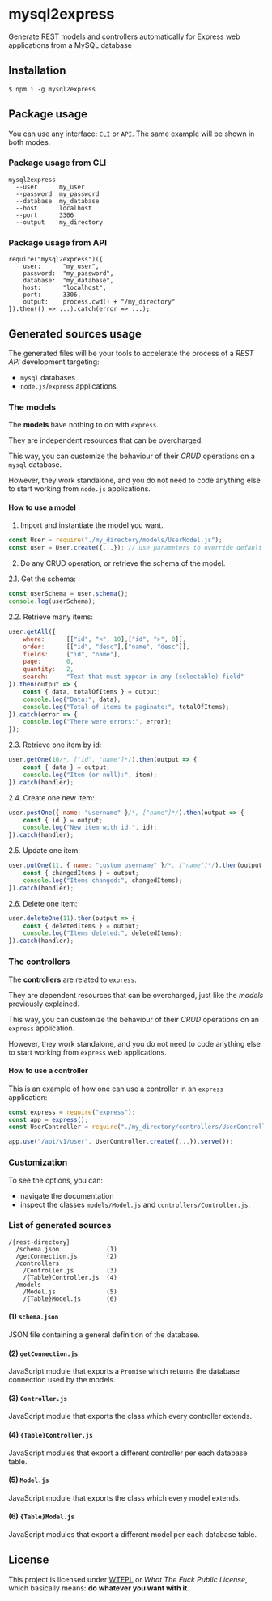 # mysql2express

Generate REST models and controllers automatically for Express web applications from a MySQL database

## Installation

`$ npm i -g mysql2express`

## Package usage

You can use any interface: `CLI` or `API`. The same example will be shown in both modes.

### Package usage from CLI

```
mysql2express
  --user      my_user
  --password  my_password
  --database  my_database
  --host      localhost
  --port      3306
  --output    my_directory
```

### Package usage from API

```
require("mysql2express")({
    user:      "my_user",
    password:  "my_password",
    database:  "my_database",
    host:      "localhost",
    port:      3306,
    output:    process.cwd() + "/my_directory"
}).then(() => ...).catch(error => ...);
```


## Generated sources usage

The generated files will be your tools to accelerate the process of a *REST API* development targeting:

  - `mysql` databases
  - `node.js`/`express` applications.


### The models

The **models** have nothing to do with `express`.

They are independent resources that can be overcharged.

This way, you can customize the behaviour of their *CRUD* operations on a `mysql` database.

However, they work standalone, and you do not need to code anything else to start working from `node.js` applications.


#### How to use a model

1. Import and instantiate the model you want.

```js
const User = require("./my_directory/models/UserModel.js");
const user = User.create({...}); // use parameters to override default values of the instance
```

2. Do any CRUD operation, or retrieve the schema of the model.

2.1. Get the schema:

```js
const userSchema = user.schema();
console.log(userSchema);
```

2.2. Retrieve many items:

```js
user.getAll({
    where:      [["id", "<", 10],["id", ">", 0]],
    order:      [["id", "desc"],["name", "desc"]],
    fields:     ["id", "name"],
    page:       0,
    quantity:   2,
    search:     "Text that must appear in any (selectable) field"
}).then(output => {
    const { data, totalOfItems } = output;
    console.log("Data:", data);
    console.log("Total of items to paginate:", totalOfItems);
}).catch(error => {
    console.log("There were errors:", error);
});
```

2.3. Retrieve one item by id:

```js
user.getOne(10/*, ["id", "name"]*/).then(output => {
    const { data } = output;
    console.log("Item (or null):", item);
}).catch(handler);
```

2.4. Create one new item:

```js
user.postOne({ name: "username" }/*, ["name"]*/).then(output => {
    const { id } = output;
    console.log("New item with id:", id);
}).catch(handler);
```

2.5. Update one item:

```js
user.putOne(11, { name: "custom username" }/*, ["name"]*/).then(output => {
    const { changedItems } = output;
    console.log("Items changed:", changedItems);
}).catch(handler);
```

2.6. Delete one item:

```js
user.deleteOne(11).then(output => {
    const { deletedItems } = output;
    console.log("Items deleted:", deletedItems);
}).catch(handler);
```

### The controllers

The **controllers** are related to `express`.

They are dependent resources that can be overcharged, just like the *models* previously explained.

This way, you can customize the behaviour of their *CRUD* operations on an `express` application.

However, they work standalone, and you do not need to code anything else to start working from `express` web applications.

#### How to use a controller

This is an example of how one can use a controller in an `express` application:

```js
const express = require("express");
const app = express();
const UserController = require("./my_directory/controllers/UserController.js");

app.use("/api/v1/user", UserController.create({...}).serve());
```

### Customization

To see the options, you can:
   - navigate the documentation
   - inspect the classes `models/Model.js` and `controllers/Controller.js`.

### List of generated sources

```
/{rest-directory}
  /schema.json             (1)
  /getConnection.js        (2)
  /controllers             
    /Controller.js         (3)
    /{Table}Controller.js  (4)
  /models
    /Model.js              (5)
    /{Table}Model.js       (6)
```

#### **(1)** `schema.json`

JSON file containing a general definition of the database.

#### **(2)** `getConnection.js`

JavaScript module that exports a `Promise` which returns the database connection
used by the models.

#### **(3)** `Controller.js`

JavaScript module that exports the class which every controller extends.

#### **(4)** `{Table}Controller.js`

JavaScript modules that export a different controller per each database table.

#### **(5)** `Model.js`

JavaScript module that exports the class which every model extends.

#### **(6)** `{Table}Model.js`

JavaScript modules that export a different model per each database table.

## License

This project is licensed under [WTFPL](https://es.wikipedia.org/wiki/WTFPL) or *What The Fuck Public License*, which basically means: **do whatever you want with it**.